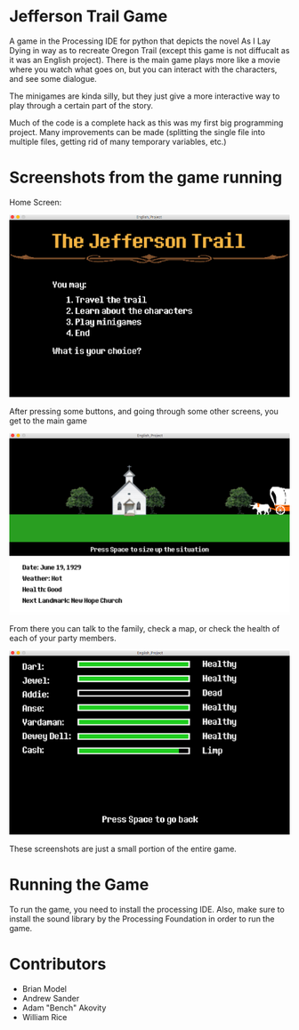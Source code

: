# Jefferson Trail Game

A game in the Processing IDE for python that depicts the novel As I Lay Dying in way as to recreate Oregon Trail (except this game is not diffucalt as it was an English project). There is the main game plays more like a movie where you watch what goes on, but you can interact with the characters, and see some dialogue. 

The minigames are kinda silly, but they just give a more interactive way to play through a certain part of the story.

Much of the code is a complete hack as this was my first big programming project. Many improvements can be made (splitting the single file into multiple files, getting rid of many temporary variables, etc.)

# Screenshots from the game running

Home Screen:

![homescreen](https://github.com/brianmodel/JeffersonTrailGame/blob/master/img/Screen%20Shot%202018-03-12%20at%201.45.06%20PM.png?raw=true "Home Screen")

After pressing some buttons, and going through some other screens, you get to the main game

![main](https://github.com/brianmodel/JeffersonTrailGame/blob/master/img/Screen%20Shot%202018-03-12%20at%201.48.35%20PM.png?raw=true "Main Game")

From there you can talk to the family, check a map, or check the health of each of your party members.

![health](https://github.com/brianmodel/JeffersonTrailGame/blob/master/img/Screen%20Shot%202018-03-12%20at%201.48.22%20PM.png?raw=true "Health")

These screenshots are just a small portion of the entire game.

# Running the Game
To run the game, you need to install the processing IDE. Also, make sure to install the sound library by the Processing Foundation in order to run the game.

# Contributors
- Brian Model
- Andrew Sander
- Adam "Bench" Akovity
- William Rice
